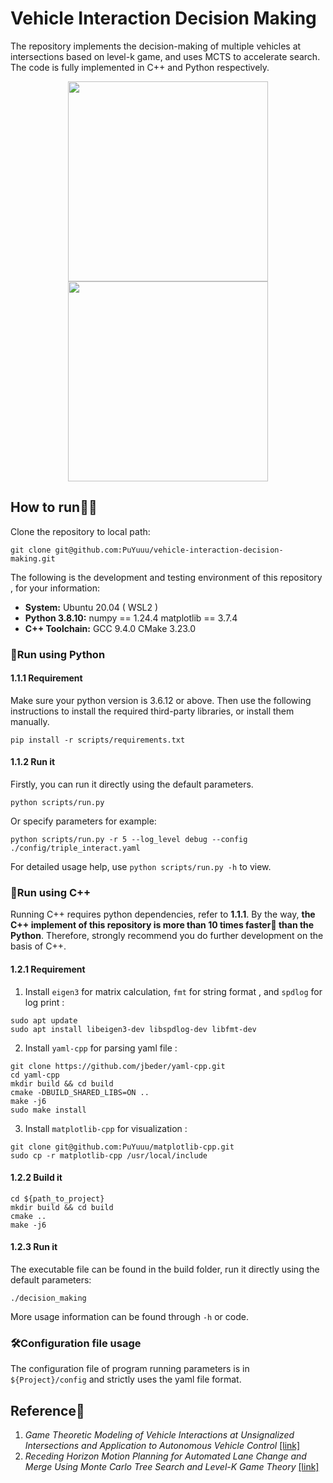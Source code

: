 # Vehicle Interaction Decision Making

The repository implements the decision-making of multiple vehicles at intersections based on level-k game, and uses MCTS to accelerate search. The code is fully implemented in C++ and Python respectively. 

<div align=center>
  <tr>
    <td><img src="./img/sample-2.gif" width="320"/></a></td>
    <td><img src="./img/sample-3.gif" width="320"/></a></td>
  </tr>
</div>

## How to run🏃‍♂️

Clone the repository to local path:

```shell
git clone git@github.com:PuYuuu/vehicle-interaction-decision-making.git
```

The following is the development and testing environment of this repository , for your information:

- **System:** Ubuntu 20.04 ( WSL2 )
- **Python 3.8.10:** numpy == 1.24.4  matplotlib == 3.7.4
- **C++ Toolchain:** GCC 9.4.0 CMake 3.23.0

### 🐍Run using Python

#### 1.1.1 Requirement

Make sure your python version is 3.6.12 or above. Then use the following instructions to install the required third-party libraries, or install them manually.

```shell
pip install -r scripts/requirements.txt
```

#### 1.1.2 Run it

Firstly, you can run it directly using the default parameters.

```shell
python scripts/run.py
```

Or specify parameters for example:

```shell
python scripts/run.py -r 5 --log_level debug --config ./config/triple_interact.yaml
```

For detailed usage help, use `python scripts/run.py -h` to view.

### 🦏Run using C++

Running C++ requires python dependencies, refer to **1.1.1**. By the way, **the C++ implement of this repository is more than 10 times faster🚀 than the Python**. Therefore, strongly recommend you do further development on the basis of C++.

#### 1.2.1 Requirement

1. Install `eigen3` for matrix calculation, `fmt` for string format , and `spdlog` for log print :

```shell
sudo apt update
sudo apt install libeigen3-dev libspdlog-dev libfmt-dev
```

2. Install  `yaml-cpp` for parsing yaml file :

```shell
git clone https://github.com/jbeder/yaml-cpp.git
cd yaml-cpp
mkdir build && cd build
cmake -DBUILD_SHARED_LIBS=ON ..
make -j6
sudo make install
```

3. Install `matplotlib-cpp` for visualization :

```shell
git clone git@github.com:PuYuuu/matplotlib-cpp.git
sudo cp -r matplotlib-cpp /usr/local/include
```

#### 1.2.2 Build it

```shell
cd ${path_to_project}
mkdir build && cd build
cmake ..
make -j6
```

#### 1.2.3 Run it

The executable file can be found in the build folder, run it directly using the default parameters:

```shell
./decision_making
```

More usage information can be found through `-h` or code.

### 🛠Configuration file usage

The configuration file of program running parameters is in `${Project}/config` and strictly uses the yaml file format.

## Reference📝

1. *Game Theoretic Modeling of Vehicle Interactions at Unsignalized Intersections and Application to Autonomous Vehicle Control* [[link]](https://ieeexplore.ieee.org/abstract/document/8430842)
2. *Receding Horizon Motion Planning for Automated Lane Change and Merge Using Monte Carlo Tree Search and Level-K Game Theory*  [[link]](https://ieeexplore.ieee.org/document/9147369)
